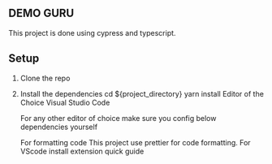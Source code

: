 ## DEMO GURU

This project is done using cypress and typescript.

## Setup

1. Clone the repo

2. Install the dependencies
   cd ${project_directory}
   yarn install
   Editor of the Choice
   Visual Studio Code

   For any other editor of choice make sure you config below dependencies yourself

   For formatting code This project use prettier for code formatting. For VScode install extension quick guide
